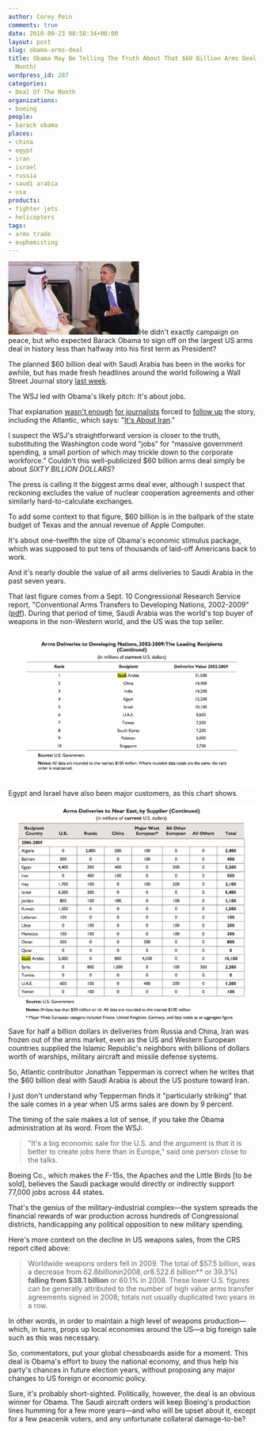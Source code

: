 ```yaml
---
author: Corey Pein
comments: true
date: 2010-09-23 08:58:34+00:00
layout: post
slug: obama-arms-deal
title: Obama May Be Telling The Truth About That $60 Billion Arms Deal (Deal Of The
  Month)
wordpress_id: 287
categories:
- Deal Of The Month
organizations:
- boeing
people:
- barack obama
places:
- china
- egypt
- iran
- israel
- russia
- saudi arabia
- usa
products:
- fighter jets
- helicopters
tags:
- arms trade
- euphemisting
---
```


![](/images/2010/09/obama-abdullah-saudi.jpg)He didn't exactly campaign on peace, but who expected Barack Obama to sign off on the largest US arms deal in history less than halfway into his first term as President?

The planned $60 billion deal with Saudi Arabia has been in the works for awhile, but has made fresh headlines around the world following a Wall Street Journal story [last week](http://online.wsj.com/article/SB10001424052748704621204575488361149625050.html?mod=WSJEUROPE_hpp_MIDDLESecondStories).

The WSJ led with Obama's likely pitch: It's about jobs.

That explanation [wasn't enough](http://www.ft.com/cms/s/0/4c736722-c4de-11df-9134-00144feab49a.html) [for journalists](http://english.aljazeera.net/news/americas/2010/09/201091312118406560.html) forced to [follow up](http://www.theglobeandmail.com/news/world/africa-mideast/israels-silence-over-saudi-arms-deal-speaks-volumes/article1707803/) the story, including the Atlantic, which says: "[It's About Iran](http://www.theatlantic.com/international/archive/2010/09/understanding-the-60-billion-saudi-arms-deal-its-all-about-iran/63280/)."

I suspect the WSJ's straightforward version is closer to the truth, substituting the Washington code word "jobs" for "massive government spending, a small portion of which may trickle down to the corporate workforce." Couldn't this well-publicized $60 billion arms deal simply be about _SIXTY BILLION DOLLARS_?

<!-- more -->The press is calling it the biggest arms deal ever, although I suspect that reckoning excludes the value of nuclear cooperation agreements and other similarly hard-to-calculate exchanges.

To add some context to that figure, $60 billion is in the ballpark of the state budget of Texas and the annual revenue of Apple Computer.

It's about one-twelfth the size of Obama's economic stimulus package, which was supposed to put tens of thousands of laid-off Americans back to work.

And it's nearly double the value of all arms deliveries to Saudi Arabia in the past seven years.

That last figure comes from a Sept. 10 Congressional Research Service report, "Conventional Arms Transfers to Developing Nations, 2002-2009" ([pdf](http://www.fas.org/sgp/crs/weapons/R41403.pdf)). During that period of time, Saudi Arabia was the world's top buyer of weapons in the non-Western world, and the US was the top seller.

[![](/images/2010/09/crs-arms-sales-customers-02-09.jpg)](/images/2010/09/crs-arms-sales-customers-02-09.jpg)Egypt and Israel have also been major customers, as this chart shows.

[![](/images/2010/09/crs-arms-sales-dealers-06-09.jpg)](/images/2010/09/crs-arms-sales-dealers-06-09.jpg)Save for half a billion dollars in deliveries from Russia and China, Iran was frozen out of the arms market, even as the US and Western European countries supplied the Islamic Republic's neighbors with billions of dollars worth of warships, military aircraft and missile defense systems.

So, Atlantic contributor Jonathan Tepperman is correct when he writes that the $60 billion deal with Saudi Arabia is about the US posture toward Iran.

I just don't understand why Tepperman finds it "particularly striking" that the sale comes in a year when US arms sales are down by 9 percent.

The timing of the sale makes a lot of sense, if you take the Obama administration at its word. From the WSJ:


> "It's a big economic sale for the U.S. and the argument is that it is better to create jobs here than in Europe," said one person close to the talks.

Boeing Co., which makes the F-15s, the Apaches and the Little Birds [to be sold], believes the Saudi package would directly or indirectly support 77,000 jobs across 44 states.


That's the genius of the military-industrial complex—the system spreads the financial rewards of war production across hundreds of Congressional districts, handicapping any political opposition to new military spending.

Here's more context on the decline in US weapons sales, from the CRS report cited above:


> Worldwide weapons orders fell in 2009. The total of $57.5 billion, was a decrease from $62.8 billion in 2008, or 8.5%. Yet for the United States, the decline in its value and share of worldwide United States weapons agreements total in 2009 was (**$22.6 billion** or 39.3%) **falling from $38.1 billion** or 60.1% in 2008. These lower U.S. figures can be generally attributed to the number of high value arms transfer agreements signed in 2008; totals not usually duplicated two years in a row.


In other words, in order to maintain a high level of weapons production—which, in turns, props up local economies around the US—a big foreign sale such as this was necessary.

So, commentators, put your global chessboards aside for a moment. This deal is Obama's effort to buoy the national economy, and thus help his party's chances in future election years, without proposing any major changes to US foreign or economic policy.

Sure, it's probably short-sighted. Politically, however, the deal is an obvious winner for Obama. The Saudi aircraft orders will keep Boeing's production lines humming for a few more years—and who will be upset about it, except for a few peacenik voters, and any unfortunate collateral damage-to-be?
